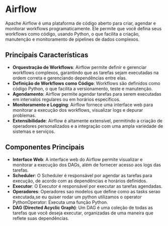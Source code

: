 # Airflow

Apache Airflow é uma plataforma de código aberto para criar, agendar e monitorar workflows programaticamente. Ele permite que você defina seus workflows como código, usando Python, o que facilita a criação, manutenção e monitoramento de pipelines de dados complexos.

## Principais Características

- **Orquestração de Workflows**: Airflow permite definir e gerenciar workflows complexos, garantindo que as tarefas sejam executadas na ordem correta e gerenciando dependências entre elas.
- **Definição de Workflows como Código**: Workflows são definidos como código Python, o que facilita a versionamento, teste e manutenção.
- **Agendamento**: Airflow permite agendar tarefas para serem executadas em intervalos regulares ou em horários específicos.
- **Monitoramento e Logging**: Airflow fornece uma interface web para monitorar a execução dos workflows, visualizar logs e depurar problemas.
- **Extensibilidade**: Airflow é altamente extensível, permitindo a criação de operadores personalizados e a integração com uma ampla variedade de sistemas e serviços.

## Componentes Principais

- **Interface Web**: A interface web do Airflow permite visualizar e monitorar a execução dos DAGs, além de fornecer acesso aos logs das tarefas.
- **Scheduler**: O Scheduler é responsável por agendar as tarefas para execução, de acordo com as dependências e horários definidos.
- **Executor**: O Executor é responsável por executar as tarefas agendadas.
- **Operadores**: Operadores sao modelos que define como as tasks serao executada,se eu quiser rodar um python utilizamos o operator PythonOperator: Executa uma função Python.
- **DAG (Directed Acyclic Graph)**: Um DAG é uma coleção de todas as tarefas que você deseja executar, organizadas de uma maneira que reflete suas dependências.
